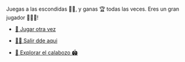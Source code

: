 Juegas a las escondidas 🕵️‍♂️, y ganas 🏆 todas las veces. Eres un gran jugador 👍🏻🙂!

- [🔄 Jugar otra vez](1-BBA.md)

- [🏃‍♂️ Salir dde aqui](1-A.md)

- [🔎 Explorar el calabozo 🏟️ ](../1/2.md)
